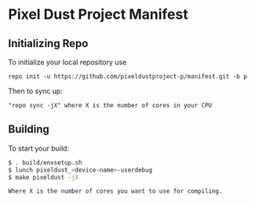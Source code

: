 Pixel Dust Project Manifest
===========================

## Initializing Repo ##

To initialize your local repository use

    repo init -u https://github.com/pixeldustproject-p/manifest.git -b p
    
Then to sync up:

    "repo sync -jX" where X is the number of cores in your CPU

## Building ##

To start your build:
```bash
$ . build/envsetup.sh
$ lunch pixeldust_<device-name>-userdebug
$ make pixeldust -jX
```

    Where X is the number of cores you want to use for compiling.
